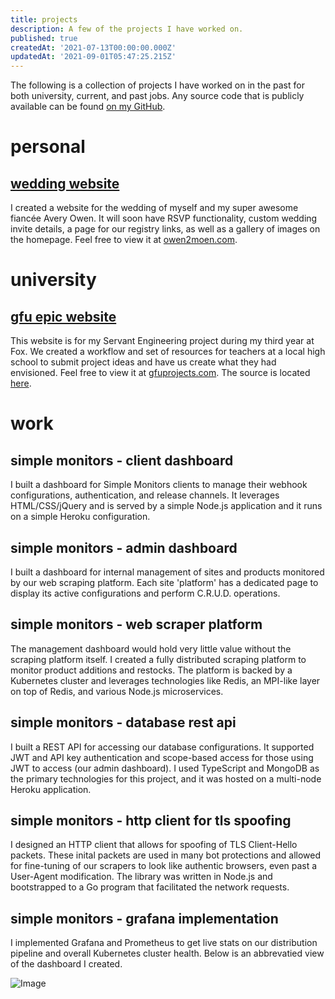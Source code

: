 ```yaml
---
title: projects
description: A few of the projects I have worked on.
published: true
createdAt: '2021-07-13T00:00:00.000Z'
updatedAt: '2021-09-01T05:47:25.215Z'
---
```


The following is a collection of projects I have worked on in the past for both university, current, and past jobs. Any source code that is publicly available can be found [on my GitHub](https://github.com/greatgitsby).

# personal
## [wedding website](https://owen2moen.com)

I created a website for the wedding of myself and my super awesome fiancée Avery Owen. It will soon have RSVP functionality, custom wedding invite details, a page for our registry links, as well as a gallery of images on the homepage. Feel free to view it at [owen2moen.com](https://owen2moen.com).

# university
## [gfu epic website](https://gfuprojects.com)

This website is for my Servant Engineering project during my third year at Fox. We created a workflow and set of resources for teachers at a local high school to submit project ideas and have us create what they had envisioned. Feel free to view it at [gfuprojects.com](https://gfuprojects.com). The source is located [here](https://github.com/greatgitsby/gfu-project-site).

# work
## simple monitors - client dashboard

I built a dashboard for Simple Monitors clients to manage their webhook configurations, authentication, and release channels. It leverages HTML/CSS/jQuery and is served by a simple Node.js application and it runs on a simple Heroku configuration. 

## simple monitors - admin dashboard

I built a dashboard for internal management of sites and products monitored by our web scraping platform. Each site 'platform' has a dedicated page to display its active configurations and perform C.R.U.D. operations.

## simple monitors - web scraper platform 

The management dashboard would hold very little value without the scraping platform itself. I created a fully distributed scraping platform to monitor product additions and restocks. The platform is backed by a Kubernetes cluster and leverages technologies like Redis, an MPI-like layer on top of Redis, and various Node.js microservices.

## simple monitors - database rest api

I built a REST API for accessing our database configurations. It supported JWT and API key authentication and scope-based access for those using JWT to access (our admin dashboard). I used TypeScript and MongoDB as the primary technologies for this project, and it was hosted on a multi-node Heroku application.

## simple monitors - http client for tls spoofing

I designed an HTTP client that allows for spoofing of TLS Client-Hello packets. These inital packets are used in many bot protections and allowed for fine-tuning of our scrapers to look like authentic browsers, even past a User-Agent modification. The library was written in Node.js and bootstrapped to a Go program that facilitated the network requests.

## simple monitors - grafana implementation

I implemented Grafana and Prometheus to get live stats on our distribution pipeline and overall Kubernetes cluster health. Below is an abbrevatied view of the dashboard I created.

![Image](img/graph.png)
